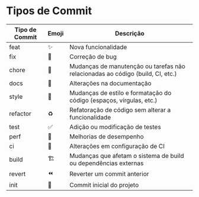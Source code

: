 # Tipos de Commit

| Tipo de Commit | Emoji | Descrição                                                                      |
|----------------|-------|--------------------------------------------------------------------------------|
| feat           | ✨    | Nova funcionalidade                                                            |
| fix            | 🐛    | Correção de bug                                                                |
| chore          | 🔧    | Mudanças de manutenção ou tarefas não relacionadas ao código (build, CI, etc.) |
| docs           | 📝    | Alterações na documentação                                                     |
| style          | 💄    | Mudanças de estilo e formatação do código (espaços, vírgulas, etc.)            |
| refactor       | ♻️     | Refatoração de código sem alterar a funcionalidade                             |
| test           | ✅    | Adição ou modificação de testes                                                |
| perf           | 🚀    | Melhorias de desempenho                                                        |
| ci             | 👷    | Alterações em configuração de CI                                               |
| build          | 🏗️    | Mudanças que afetam o sistema de build ou dependências externas                |
| revert         | ⏪    | Reverter um commit anterior                                                    |
| init           | 🎉    | Commit inicial do projeto                                                      |

